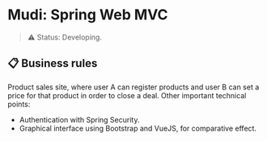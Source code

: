 # Mudi: Spring Web MVC
> ⚠️ Status: Developing.

## 📋 Business rules

Product sales site, where user A can register products and user B can set a price for that product in order to close a deal. Other important technical points:
- Authentication with Spring Security. 
- Graphical interface using Bootstrap and VueJS, for comparative effect.
